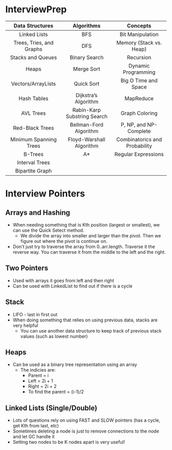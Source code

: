 # InterviewPrep

|      Data Structures     |          Algorithms         |            Concepts           |
|:------------------------:|:---------------------------:|:-----------------------------:|
| Linked Lists             | BFS                         | Bit Manipulation              |
| Trees, Tries, and Graphs | DFS                         | Memory (Stack vs. Heap)       |
| Stacks and Queues        | Binary Search               | Recursion                     |
| Heaps                    | Merge Sort                  | Dynamic Programming           |
| Vectors/ArrayLists       | Quick Sort                  | Big O Time and Space          |
| Hash Tables              | Dijkstra’s Algorithm        | MapReduce                     |
| AVL Trees                | Rabin-Karp Substring Search | Graph Coloring                |
| Red-Black Trees          | Bellman-Ford Algorithm      | P, NP, and NP-Complete        |
| Minimum Spanning Trees   | Floyd-Warshall Algorithm    | Combinatorics and Probability |
| B-Trees                  | A*                          | Regular Expressions           |
| Interval Trees           |                             |                               |
| Bipartite Graph          |                             |                               |

# Interview Pointers
## Arrays and Hashing
* When needing something that is Kth position (largest or smallest), we can use the Quick Select method. 
   * We divide the array into smaller and larger than the pivot. Then we figure out where the pivot is continue on.
* Don't just try to traverse the array from 0..arr.length. Traverse it the reverse way. You can traverse it from the middle to the left and the right.
## Two Pointers
* Used with arrays it goes from left and then right
* Can be used with LinkedList to find out if there is a cycle
## Stack
* LIFO - last in first out
* When doing something that relies on using previous data, stacks are very helpful
  * You can use another data structure to keep track of previous stack values (such as lowest number)
## Heaps
* Can be used as a binary tree representation using an array
  * The indicies are:
    * Parent = i
    * Left = 2i + 1
    * Right = 2i + 2
    * To find the parent = (i-1)/2
## Linked Lists (Single/Double)
* Lots of questions rely on using FAST and SLOW pointers (has a cycle, get Kth from last, etc)
* Sometimes deleting a node is just to remove connections to the node and let GC handle it
* Setting two nodes to be K nodes apart is very useful!